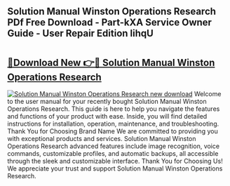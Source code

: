 ## Solution Manual Winston Operations Research PDf Free Download - Part-kXA Service Owner Guide - User Repair Edition lihqU

# <h2><a href="http://bc78715.oget.top/?id=Solution+Manual+Winston+Operations+Research">🔗Download New 👉🔴 Solution Manual Winston Operations Research</a></h2>

[![Solution Manual Winston Operations Research new download](https://i.imgur.com/5g1atiW.png)](http://bc78715.oget.top/?id=Solution+Manual+Winston+Operations+Research)
Welcome to the user manual for your recently bought Solution Manual Winston Operations Research. This guide is here to help you navigate the features and functions of your product with ease. Inside, you will find detailed instructions for installation, operation, maintenance, and troubleshooting. Thank You for Choosing Brand Name We are committed to providing you with exceptional products and services. Solution Manual Winston Operations Research advanced features include image recognition, voice commands, customizable profiles, and automatic backups, all accessible through the sleek and customizable interface. Thank You for Choosing Us! We appreciate your trust and support Solution Manual Winston Operations Research.
